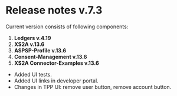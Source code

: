 # Release notes v.7.3

Current version consists of following components:

1. **Ledgers v.4.19**
2. **XS2A v.13.6**
3. **ASPSP-Profile v.13.6**
4. **Consent-Management v.13.6**
5. **XS2A Connector-Examples v.13.6**

-   Added UI tests.
-   Added UI links in developer portal.
-   Changes in TPP UI: remove user button, remove account button.
